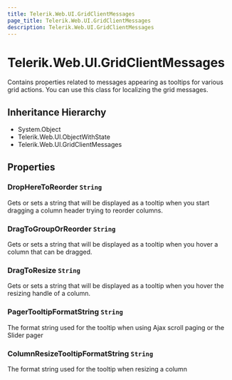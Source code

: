 ```yaml
---
title: Telerik.Web.UI.GridClientMessages
page_title: Telerik.Web.UI.GridClientMessages
description: Telerik.Web.UI.GridClientMessages
---
```


# Telerik.Web.UI.GridClientMessages

Contains properties related to messages appearing as tooltips for various grid
            actions. You can use this class for localizing the grid messages.

## Inheritance Hierarchy

* System.Object
* Telerik.Web.UI.ObjectWithState
* Telerik.Web.UI.GridClientMessages

## Properties

###  DropHereToReorder `String`

Gets or sets a string that will be displayed as a tooltip when you start dragging
            a column header trying to reorder columns.

###  DragToGroupOrReorder `String`

Gets or sets a string that will be displayed as a tooltip when you hover a column
            that can be dragged.

###  DragToResize `String`

Gets or sets a string that will be displayed as a tooltip when you hover the
            resizing handle of a column.

###  PagerTooltipFormatString `String`

The format string used for the tooltip when using Ajax scroll paging or the Slider pager

###  ColumnResizeTooltipFormatString `String`

The format string used for the tooltip when resizing a column

